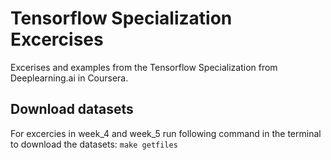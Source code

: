 # Tensorflow Specialization Excercises

Excerises and examples from the Tensorflow Specialization from Deeplearning.ai in Coursera.

## Download datasets

For excercies in week_4 and week_5 run following command in the terminal to download the datasets:
`make getfiles`
